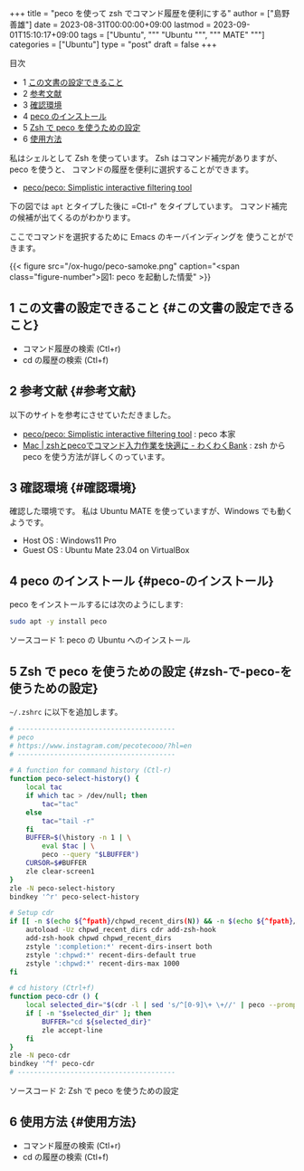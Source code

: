 +++
title = "peco を使って zsh でコマンド履歴を便利にする"
author = ["島野 善雄"]
date = 2023-08-31T00:00:00+09:00
lastmod = 2023-09-01T15:10:17+09:00
tags = ["Ubuntu", """
  "Ubuntu
  """, """
  MATE"
  """]
categories = ["Ubuntu"]
type = "post"
draft = false
+++

<div class="ox-hugo-toc toc has-section-numbers">

<div class="heading">&#30446;&#27425;</div>

- <span class="section-num">1</span> [この文書の設定できること](#この文書の設定できること)
- <span class="section-num">2</span> [参考文献](#参考文献)
- <span class="section-num">3</span> [確認環境](#確認環境)
- <span class="section-num">4</span> [peco のインストール](#peco-のインストール)
- <span class="section-num">5</span> [Zsh で peco を使うための設定](#zsh-で-peco-を使うための設定)
- <span class="section-num">6</span> [使用方法](#使用方法)

</div>
<!--endtoc-->

私はシェルとして Zsh を使っています。
Zsh はコマンド補完がありますが、peco を使うと、
コマンドの履歴を便利に選択することができます。

-   [peco/peco: Simplistic interactive filtering tool](https://github.com/peco/peco)

下の図では `apt` とタイプした後に =Ctl-r" をタイプしています。
コマンド補完の候補が出てくるのがわかります。

ここでコマンドを選択するために Emacs のキーバインディングを
使うことができます。

{{< figure src="/ox-hugo/peco-samoke.png" caption="<span class=\"figure-number\">&#22259;1:  </span>peco を起動した情愛" >}}


## <span class="section-num">1</span> この文書の設定できること {#この文書の設定できること}

-   コマンド履歴の検索 (Ctl+r)
-   cd の履歴の検索 (Ctl+f)


## <span class="section-num">2</span> 参考文献 {#参考文献}

以下のサイトを参考にさせていただきました。

-   [peco/peco: Simplistic interactive filtering tool](https://github.com/peco/peco) : peco 本家
-   [Mac | zshとpecoでコマンド入力作業を快適に - わくわくBank](https://www.wakuwakubank.com/posts/862-mac-zsh-peco/) : zsh から
    peco を使う方法が詳しくのっています。


## <span class="section-num">3</span> 確認環境 {#確認環境}

確認した環境です。
私は Ubuntu MATE を使っていますが、Windows でも動くようです。

-   Host OS : Windows11 Pro
-   Guest OS : Ubuntu Mate 23.04 on VirtualBox


## <span class="section-num">4</span> peco のインストール {#peco-のインストール}

peco をインストールするには次のようにします:

```sh
sudo apt -y install peco
```
<div class="src-block-caption">
  <span class="src-block-number">ソースコード 1:</span>
  peco の Ubuntu  へのインストール
</div>


## <span class="section-num">5</span> Zsh で peco を使うための設定 {#zsh-で-peco-を使うための設定}

`~/.zshrc` に以下を追加します。

```sh
# ---------------------------------------
# peco
# https://www.instagram.com/pecotecooo/?hl=en
# ---------------------------------------

# A function for command history (Ctl-r)
function peco-select-history() {
    local tac
    if which tac > /dev/null; then
        tac="tac"
    else
        tac="tail -r"
    fi
    BUFFER=$(\history -n 1 | \
        eval $tac | \
        peco --query "$LBUFFER")
    CURSOR=$#BUFFER
    zle clear-screen1
}
zle -N peco-select-history
bindkey '^r' peco-select-history

# Setup cdr
if [[ -n $(echo ${^fpath}/chpwd_recent_dirs(N)) && -n $(echo ${^fpath}/cdr(N)) ]]; then
    autoload -Uz chpwd_recent_dirs cdr add-zsh-hook
    add-zsh-hook chpwd chpwd_recent_dirs
    zstyle ':completion:*' recent-dirs-insert both
    zstyle ':chpwd:*' recent-dirs-default true
    zstyle ':chpwd:*' recent-dirs-max 1000
fi

# cd history (Ctrl+f)
function peco-cdr () {
    local selected_dir="$(cdr -l | sed 's/^[0-9]\+ \+//' | peco --prompt="cdr >" --query "$LBUFFER")"
    if [ -n "$selected_dir" ]; then
        BUFFER="cd ${selected_dir}"
        zle accept-line
    fi
}
zle -N peco-cdr
bindkey '^f' peco-cdr
# ---------------------------------------
```
<div class="src-block-caption">
  <span class="src-block-number">ソースコード 2:</span>
  Zsh で peco を使うための設定
</div>


## <span class="section-num">6</span> 使用方法 {#使用方法}

-   コマンド履歴の検索 (Ctl+r)
-   cd の履歴の検索 (Ctl+f)
